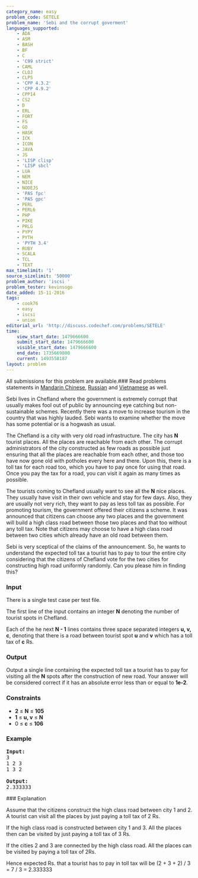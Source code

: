 ```yaml
---
category_name: easy
problem_code: SETELE
problem_name: 'Sebi and the corrupt goverment'
languages_supported:
    - ADA
    - ASM
    - BASH
    - BF
    - C
    - 'C99 strict'
    - CAML
    - CLOJ
    - CLPS
    - 'CPP 4.3.2'
    - 'CPP 4.9.2'
    - CPP14
    - CS2
    - D
    - ERL
    - FORT
    - FS
    - GO
    - HASK
    - ICK
    - ICON
    - JAVA
    - JS
    - 'LISP clisp'
    - 'LISP sbcl'
    - LUA
    - NEM
    - NICE
    - NODEJS
    - 'PAS fpc'
    - 'PAS gpc'
    - PERL
    - PERL6
    - PHP
    - PIKE
    - PRLG
    - PYPY
    - PYTH
    - 'PYTH 3.4'
    - RUBY
    - SCALA
    - TCL
    - TEXT
max_timelimit: '1'
source_sizelimit: '50000'
problem_author: 'iscsi '
problem_tester: kevinsogo
date_added: 15-11-2016
tags:
    - cook76
    - easy
    - iscsi
    - union
editorial_url: 'http://discuss.codechef.com/problems/SETELE'
time:
    view_start_date: 1479666600
    submit_start_date: 1479666600
    visible_start_date: 1479666600
    end_date: 1735669800
    current: 1493558187
layout: problem
---
```

All submissions for this problem are available.###  Read problems statements in [Mandarin Chinese](http://www.codechef.com/download/translated/COOK76/mandarin/SETELE.pdf), [Russian](http://www.codechef.com/download/translated/COOK76/russian/SETELE.pdf) and [Vietnamese](http://www.codechef.com/download/translated/COOK76/vietnamese/SETELE.pdf) as well.

Sebi lives in Chefland where the government is extremely corrupt that usually makes fool out of public by announcing eye catching but non-sustainable schemes. Recently there was a move to increase tourism in the country that was highly lauded. Sebi wants to examine whether the move has some potential or is a hogwash as usual.

The Chefland is a city with very old road infrastructure. The city has **N** tourist places. All the places are reachable from each other. The corrupt administrators of the city constructed as few roads as possible just ensuring that all the places are reachable from each other, and those too have now gone old with potholes every here and there. Upon this, there is a toll tax for each road too, which you have to pay once for using that road. Once you pay the tax for a road, you can visit it again as many times as possible.

The tourists coming to Chefland usually want to see all the **N** nice places. They usually have visit in their own vehicle and stay for few days. Also, they are usually not very rich, they want to pay as less toll tax as possible. For promoting tourism, the government offered their citizens a scheme. It was announced that citizens can choose any two places and the government will build a high class road between those two places and that too without any toll tax. Note that citizens may choose to have a high class road between two cities which already have an old road between them.

Sebi is very sceptical of the claims of the announcement. So, he wants to understand the expected toll tax a tourist has to pay to tour the entire city considering that the citizens of Chefland vote for the two cities for constructing high road uniformly randomly. Can you please him in finding this?

### Input

There is a single test case per test file.

The first line of the input contains an integer **N** denoting the number of tourist spots in Chefland.

Each of the he next **N - 1** lines contains three space separated integers **u, v, c**, denoting that there is a road between tourist spot **u** and **v** which has a toll tax of **c** Rs.

### Output

Output a single line containing the expected toll tax a tourist has to pay for visiting all the **N** spots after the construction of new road. Your answer will be considered correct if it has an absolute error less than or equal to **1e-2**.

### Constraints

- **2** ≤ **N** ≤ **105**
- **1** ≤ **u, v** ≤ **N**
- 0 ≤ **c** ≤ **106**

### Example

<pre><b>Input:</b>
3
1 2 3
1 3 2

<b>Output:</b>
2.333333
</pre>### Explanation

Assume that the citizens construct the high class road between city 1 and 2. A tourist can visit all the places by just paying a toll tax of 2 Rs.

If the high class road is constructed between city 1 and 3. All the places then can be visited by just paying a toll tax of 3 Rs.

If the cities 2 and 3 are connected by the high class road. All the places can be visited by paying a toll tax of 2Rs.

Hence expected Rs. that a tourist has to pay in toll tax will be (2 + 3 + 2) / 3 = 7 / 3 = 2.333333
